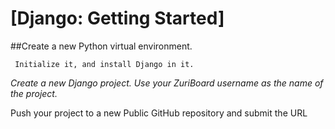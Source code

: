 # [Django: Getting Started]

##Create a new Python virtual environment.

 

` Initialize it, and install Django in it.`

 

*Create a new Django project. Use your ZuriBoard username as the name of the project.*

Push your project to a new Public GitHub repository and submit the URL
